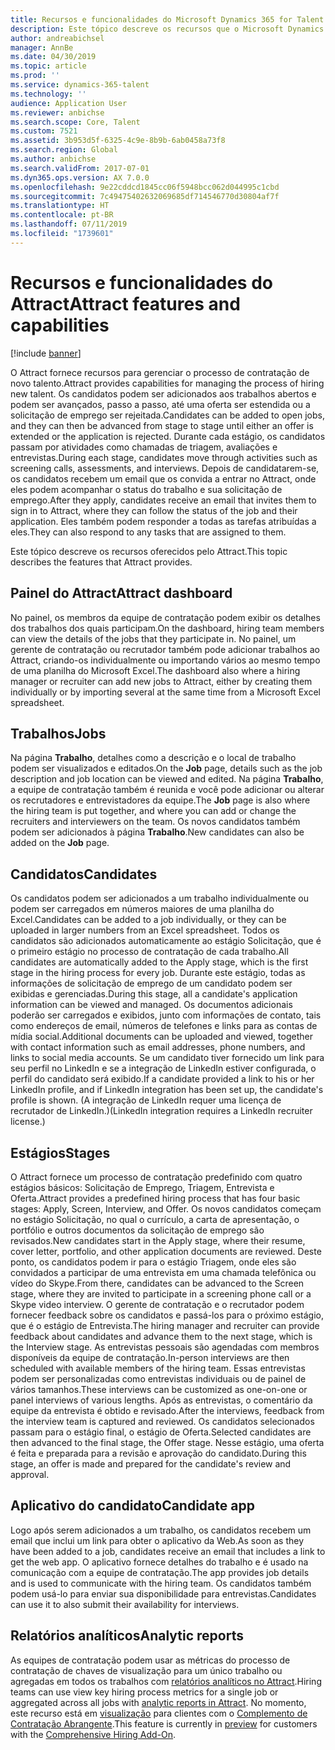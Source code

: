 ```yaml
---
title: Recursos e funcionalidades do Microsoft Dynamics 365 for Talent - Attract
description: Este tópico descreve os recursos que o Microsoft Dynamics 365 for Talent - Attract fornece para gerenciar o processo de contratação de novos talentos.
author: andreabichsel
manager: AnnBe
ms.date: 04/30/2019
ms.topic: article
ms.prod: ''
ms.service: dynamics-365-talent
ms.technology: ''
audience: Application User
ms.reviewer: anbichse
ms.search.scope: Core, Talent
ms.custom: 7521
ms.assetid: 3b953d5f-6325-4c9e-8b9b-6ab0458a73f8
ms.search.region: Global
ms.author: anbichse
ms.search.validFrom: 2017-07-01
ms.dyn365.ops.version: AX 7.0.0
ms.openlocfilehash: 9e22cddcd1845cc06f5948bcc062d044995c1cbd
ms.sourcegitcommit: 7c49475402632069685df714546770d30804af7f
ms.translationtype: HT
ms.contentlocale: pt-BR
ms.lasthandoff: 07/11/2019
ms.locfileid: "1739601"
---
```

# <a name="attract-features-and-capabilities"></a><span data-ttu-id="056f4-103">Recursos e funcionalidades do Attract</span><span class="sxs-lookup"><span data-stu-id="056f4-103">Attract features and capabilities</span></span>

[!include [banner](includes/banner.md)]

<span data-ttu-id="056f4-104">O Attract fornece recursos para gerenciar o processo de contratação de novo talento.</span><span class="sxs-lookup"><span data-stu-id="056f4-104">Attract provides capabilities for managing the process of hiring new talent.</span></span> <span data-ttu-id="056f4-105">Os candidatos podem ser adicionados aos trabalhos abertos e podem ser avançados, passo a passo, até uma oferta ser estendida ou a solicitação de emprego ser rejeitada.</span><span class="sxs-lookup"><span data-stu-id="056f4-105">Candidates can be added to open jobs, and they can then be advanced from stage to stage until either an offer is extended or the application is rejected.</span></span> <span data-ttu-id="056f4-106">Durante cada estágio, os candidatos passam por atividades como chamadas de triagem, avaliações e entrevistas.</span><span class="sxs-lookup"><span data-stu-id="056f4-106">During each stage, candidates move through activities such as screening calls, assessments, and interviews.</span></span> <span data-ttu-id="056f4-107">Depois de candidatarem-se, os candidatos recebem um email que os convida a entrar no Attract, onde eles podem acompanhar o status do trabalho e sua solicitação de emprego.</span><span class="sxs-lookup"><span data-stu-id="056f4-107">After they apply, candidates receive an email that invites them to sign in to Attract, where they can follow the status of the job and their application.</span></span> <span data-ttu-id="056f4-108">Eles também podem responder a todas as tarefas atribuídas a eles.</span><span class="sxs-lookup"><span data-stu-id="056f4-108">They can also respond to any tasks that are assigned to them.</span></span>

<span data-ttu-id="056f4-109">Este tópico descreve os recursos oferecidos pelo Attract.</span><span class="sxs-lookup"><span data-stu-id="056f4-109">This topic describes the features that Attract provides.</span></span>

## <a name="attract-dashboard"></a><span data-ttu-id="056f4-110">Painel do Attract</span><span class="sxs-lookup"><span data-stu-id="056f4-110">Attract dashboard</span></span>
<span data-ttu-id="056f4-111">No painel, os membros da equipe de contratação podem exibir os detalhes dos trabalhos dos quais participam.</span><span class="sxs-lookup"><span data-stu-id="056f4-111">On the dashboard, hiring team members can view the details of the jobs that they participate in.</span></span> <span data-ttu-id="056f4-112">No painel, um gerente de contratação ou recrutador também pode adicionar trabalhos ao Attract, criando-os individualmente ou importando vários ao mesmo tempo de uma planilha do Microsoft Excel.</span><span class="sxs-lookup"><span data-stu-id="056f4-112">The dashboard also where a hiring manager or recruiter can add new jobs to Attract, either by creating them individually or by importing several at the same time from a Microsoft Excel spreadsheet.</span></span>

## <a name="jobs"></a><span data-ttu-id="056f4-113">Trabalhos</span><span class="sxs-lookup"><span data-stu-id="056f4-113">Jobs</span></span>
<span data-ttu-id="056f4-114">Na página **Trabalho**, detalhes como a descrição e o local de trabalho podem ser visualizados e editados.</span><span class="sxs-lookup"><span data-stu-id="056f4-114">On the **Job** page, details such as the job description and job location can be viewed and edited.</span></span> <span data-ttu-id="056f4-115">Na página **Trabalho**, a equipe de contratação também é reunida e você pode adicionar ou alterar os recrutadores e entrevistadores da equipe.</span><span class="sxs-lookup"><span data-stu-id="056f4-115">The **Job** page is also where the hiring team is put together, and where you can add or change the recruiters and interviewers on the team.</span></span> <span data-ttu-id="056f4-116">Os novos candidatos também podem ser adicionados à página **Trabalho**.</span><span class="sxs-lookup"><span data-stu-id="056f4-116">New candidates can also be added on the **Job** page.</span></span>

## <a name="candidates"></a><span data-ttu-id="056f4-117">Candidatos</span><span class="sxs-lookup"><span data-stu-id="056f4-117">Candidates</span></span>
<span data-ttu-id="056f4-118">Os candidatos podem ser adicionados a um trabalho individualmente ou podem ser carregados em números maiores de uma planilha do Excel.</span><span class="sxs-lookup"><span data-stu-id="056f4-118">Candidates can be added to a job individually, or they can be uploaded in larger numbers from an Excel spreadsheet.</span></span> <span data-ttu-id="056f4-119">Todos os candidatos são adicionados automaticamente ao estágio Solicitação, que é o primeiro estágio no processo de contratação de cada trabalho.</span><span class="sxs-lookup"><span data-stu-id="056f4-119">All candidates are automatically added to the Apply stage, which is the first stage in the hiring process for every job.</span></span> <span data-ttu-id="056f4-120">Durante este estágio, todas as informações de solicitação de emprego de um candidato podem ser exibidas e gerenciadas.</span><span class="sxs-lookup"><span data-stu-id="056f4-120">During this stage, all a candidate's application information can be viewed and managed.</span></span> <span data-ttu-id="056f4-121">Os documentos adicionais poderão ser carregados e exibidos, junto com informações de contato, tais como endereços de email, números de telefones e links para as contas de mídia social.</span><span class="sxs-lookup"><span data-stu-id="056f4-121">Additional documents can be uploaded and viewed, together with contact information such as email addresses, phone numbers, and links to social media accounts.</span></span> <span data-ttu-id="056f4-122">Se um candidato tiver fornecido um link para seu perfil no LinkedIn e se a integração de LinkedIn estiver configurada, o perfil do candidato será exibido.</span><span class="sxs-lookup"><span data-stu-id="056f4-122">If a candidate provided a link to his or her LinkedIn profile, and if LinkedIn integration has been set up, the candidate's profile is shown.</span></span> <span data-ttu-id="056f4-123">(A integração de LinkedIn requer uma licença de recrutador de LinkedIn.)</span><span class="sxs-lookup"><span data-stu-id="056f4-123">(LinkedIn integration requires a LinkedIn recruiter license.)</span></span>

## <a name="stages"></a><span data-ttu-id="056f4-124">Estágios</span><span class="sxs-lookup"><span data-stu-id="056f4-124">Stages</span></span>
<span data-ttu-id="056f4-125">O Attract fornece um processo de contratação predefinido com quatro estágios básicos: Solicitação de Emprego, Triagem, Entrevista e Oferta.</span><span class="sxs-lookup"><span data-stu-id="056f4-125">Attract provides a predefined hiring process that has four basic stages: Apply, Screen, Interview, and Offer.</span></span> <span data-ttu-id="056f4-126">Os novos candidatos começam no estágio Solicitação, no qual o currículo, a carta de apresentação, o portfólio e outros documentos da solicitação de emprego são revisados.</span><span class="sxs-lookup"><span data-stu-id="056f4-126">New candidates start in the Apply stage, where their resume, cover letter, portfolio, and other application documents are reviewed.</span></span> <span data-ttu-id="056f4-127">Deste ponto, os candidatos podem ir para o estágio Triagem, onde eles são convidados a participar de uma entrevista em uma chamada telefônica ou vídeo do Skype.</span><span class="sxs-lookup"><span data-stu-id="056f4-127">From there, candidates can be advanced to the Screen stage, where they are invited to participate in a screening phone call or a Skype video interview.</span></span> <span data-ttu-id="056f4-128">O gerente de contratação e o recrutador podem fornecer feedback sobre os candidatos e passá-los para o próximo estágio, que é o estágio de Entrevista.</span><span class="sxs-lookup"><span data-stu-id="056f4-128">The hiring manager and recruiter can provide feedback about candidates and advance them to the next stage, which is the Interview stage.</span></span> <span data-ttu-id="056f4-129">As entrevistas pessoais são agendadas com membros disponíveis da equipe de contratação.</span><span class="sxs-lookup"><span data-stu-id="056f4-129">In-person interviews are then scheduled with available members of the hiring team.</span></span> <span data-ttu-id="056f4-130">Essas entrevistas podem ser personalizadas como entrevistas individuais ou de painel de vários tamanhos.</span><span class="sxs-lookup"><span data-stu-id="056f4-130">These interviews can be customized as one-on-one or panel interviews of various lengths.</span></span> <span data-ttu-id="056f4-131">Após as entrevistas, o comentário da equipe da entrevista é obtido e revisado.</span><span class="sxs-lookup"><span data-stu-id="056f4-131">After the interviews, feedback from the interview team is captured and reviewed.</span></span> <span data-ttu-id="056f4-132">Os candidatos selecionados passam para o estágio final, o estágio de Oferta.</span><span class="sxs-lookup"><span data-stu-id="056f4-132">Selected candidates are then advanced to the final stage, the Offer stage.</span></span> <span data-ttu-id="056f4-133">Nesse estágio, uma oferta é feita e preparada para a revisão e aprovação do candidato.</span><span class="sxs-lookup"><span data-stu-id="056f4-133">During this stage, an offer is made and prepared for the candidate's review and approval.</span></span>

## <a name="candidate-app"></a><span data-ttu-id="056f4-134">Aplicativo do candidato</span><span class="sxs-lookup"><span data-stu-id="056f4-134">Candidate app</span></span>
<span data-ttu-id="056f4-135">Logo após serem adicionados a um trabalho, os candidatos recebem um email que inclui um link para obter o aplicativo da Web.</span><span class="sxs-lookup"><span data-stu-id="056f4-135">As soon as they have been added to a job, candidates receive an email that includes a link to get the web app.</span></span> <span data-ttu-id="056f4-136">O aplicativo fornece detalhes do trabalho e é usado na comunicação com a equipe de contratação.</span><span class="sxs-lookup"><span data-stu-id="056f4-136">The app provides job details and is used to communicate with the hiring team.</span></span> <span data-ttu-id="056f4-137">Os candidatos também podem usá-lo para enviar sua disponibilidade para entrevistas.</span><span class="sxs-lookup"><span data-stu-id="056f4-137">Candidates can use it to also submit their availability for interviews.</span></span>

## <a name="analytic-reports"></a><span data-ttu-id="056f4-138">Relatórios analíticos</span><span class="sxs-lookup"><span data-stu-id="056f4-138">Analytic reports</span></span>
<span data-ttu-id="056f4-139">As equipes de contratação podem usar as métricas do processo de contratação de chaves de visualização para um único trabalho ou agregadas em todos os trabalhos com [relatórios analíticos no Attract](analytic-reports.md).</span><span class="sxs-lookup"><span data-stu-id="056f4-139">Hiring teams can use view key hiring process metrics for a single job or aggregated across all jobs with [analytic reports in Attract](analytic-reports.md).</span></span> <span data-ttu-id="056f4-140">No momento, este recurso está em [visualização](access-preview-feature.md) para clientes com o [Complemento de Contratação Abrangente](attract-comprehensive-hiring.md).</span><span class="sxs-lookup"><span data-stu-id="056f4-140">This feature is currently in [preview](access-preview-feature.md) for customers with the [Comprehensive Hiring Add-On](attract-comprehensive-hiring.md).</span></span>

